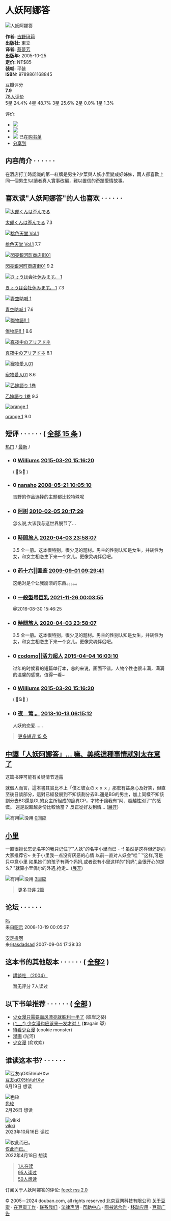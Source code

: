 # 人妖阿娜答

![人妖阿娜答](https://img9.doubanio.com/view/subject/s/public/s7023796.jpg)

**作者:** [吉野玛莉](/search/%E5%90%89%E9%87%8E%E7%8E%9B%E8%8E%89)  
**出版社:** 東立  
**译者:** [蔡夢芳](/search/%E8%94%A1%E5%A4%A2%E8%8A%B3)  
**出版年:** 2005-10-25  
**定价:** NT$85  
**装帧:** 平装  
**ISBN:** 9789861168845  

豆瓣评分  
**7.9**  
[78人评价](comments)  
5星 24.4% 4星 48.7% 3星 25.6% 2星 0.0% 1星 1.3%

评价:  
-   ![](https://img1.doubanio.com/f/vendors/5bbf02b7b5ec12b23e214a580b6f9e481108488c/pics/add-review.gif)
-   ![](https://img1.doubanio.com/f/vendors/5bbf02b7b5ec12b23e214a580b6f9e481108488c/pics/add-review.gif)
-   ![](https://img1.doubanio.com/f/shire/46e66a46baff206223e608c521bb3724536b03b6/pics/add-cart.gif) 已在[购书单](https://book.douban.com/cart)  
-   [分享到](#)  

## 内容简介  · · · · · ·

在酒店打工時認識的第一紅牌是男生?夕菜與人妖小里變成好姊妹，兩人卻喜歡上同一個男生!以讀者真人實事改編，難以置信的奇蹟愛情故事。

## 喜欢读"人妖阿娜答"的人也喜欢  · · · · · ·

[![太郎くんは歪んでる](https://img9.doubanio.com/view/subject/s/public/s23139246.jpg)](https://book.douban.com/subject/10463393/)

[太郎くんは歪んでる](https://book.douban.com/subject/10463393/) 7.3

[![桃色天堂 Vol.1](https://img1.doubanio.com/view/subject/s/public/s7023589.jpg)](https://book.douban.com/subject/4716304/)

[桃色天堂 Vol.1](https://book.douban.com/subject/4716304/) 7.7

[![閃亮銀河町商店街01](https://img9.doubanio.com/view/subject/s/public/s6517155.jpg)](https://book.douban.com/subject/2976075/)

[閃亮銀河町商店街01](https://book.douban.com/subject/2976075/) 9.2

[![きょうは会社休みます。 1](https://img2.doubanio.com/view/subject/s/public/s11278871.jpg)](https://book.douban.com/subject/11623379/)

[きょうは会社休みます。 1](https://book.douban.com/subject/11623379/) 7.3

[![青空呐喊 1](https://img9.doubanio.com/view/subject/s/public/s33666186.jpg)](https://book.douban.com/subject/5245513/)

[青空呐喊 1](https://book.douban.com/subject/5245513/) 7.6

[![俺物語!! 1](https://img1.doubanio.com/view/subject/s/public/s24148899.jpg)](https://book.douban.com/subject/11507997/)

[俺物語!! 1](https://book.douban.com/subject/11507997/) 8.6

[![真夜中のアリアドネ](https://img1.doubanio.com/view/subject/s/public/s3195089.jpg)](https://book.douban.com/subject/3156067/)

[真夜中のアリアドネ](https://book.douban.com/subject/3156067/) 8.1

[![寵物愛人01](https://img9.doubanio.com/view/subject/s/public/s3228905.jpg)](https://book.douban.com/subject/3187772/)

[寵物愛人01](https://book.douban.com/subject/3187772/) 8.6

[![乙嫁語り 1巻](https://img1.doubanio.com/view/subject/s/public/s29934909.jpg)](https://book.douban.com/subject/4074285/)

[乙嫁語り 1巻](https://book.douban.com/subject/4074285/) 9.3

[![orange 1](https://img2.doubanio.com/view/subject/s/public/s24228531.jpg)](https://book.douban.com/subject/11501462/)

[orange 1](https://book.douban.com/subject/11501462/) 9.0

## 短评  · · · · · ·  ( [全部 15 条](https://book.douban.com/subject/2023817/comments/) )

[热门](https://book.douban.com/subject/2023817/comments?sort=score) / [最新](https://book.douban.com/subject/2023817/comments?sort=time) /

-   ### 0 [Williums](https://www.douban.com/people/doublemint/) [2015-03-20 15:16:20](/comment/904781233)
    
    ( ･᷄ὢ･᷅ )
    
-   ### 0 [nanaho](https://www.douban.com/people/nanaho/) [2008-05-21 10:05:10](/comment/41387485)
    
    吉野的作品选择的主题都比较特殊呢
    
-   ### 0 [阿树](https://www.douban.com/people/Coulorful/) [2010-02-05 20:17:29](/comment/213248187)
    
    怎么说,大该我与这世界脱节了...
    
-   ### 0 [時間旅人](https://www.douban.com/people/zero00/) [2020-04-03 23:58:07](/comment/2323350188)
    
    3.5 全一册。这本很特别，很少见的题材。男主的性别认知是女生，并转性为女，和女主相恋生下来一个女儿。更像灵魂伴侣吧。
    
-   ### 0 [药十六||匪鉴](https://www.douban.com/people/kaoru1224/) [2009-09-01 09:29:41](/comment/154826603)
    
    这绝对是个让我崩溃的东西。。。。。
    
-   ### 0 [一般型号巨乳](https://www.douban.com/people/204382797/) [2021-11-26 00:03:55](/comment/3123820242)
    
    @2016-08-30 15:46:25
    
-   ### 0 [時間旅人](https://www.douban.com/people/zero00/) [2020-04-03 23:58:07](/comment/2323350188)
    
    3.5 全一册。这本很特别，很少见的题材。男主的性别认知是女生，并转性为女，和女主相恋生下来一个女儿。更像灵魂伴侣吧。
    
-   ### 0 [codomo||活力超人](https://www.douban.com/people/3213302/) [2015-04-04 16:03:10](/comment/909386396)
    
    过年的时候看的短篇单行本，总的来说，画面不错，人物个性也很丰满，满满的温馨的感觉，值得一看~
    
-   ### 0 [Williums](https://www.douban.com/people/doublemint/) [2015-03-20 15:16:20](/comment/904781233)
    
    ( ･᷄ὢ･᷅ )
    
-   ### 0 [夜　莺 。](https://www.douban.com/people/57957866/) [2013-10-13 06:15:12](/comment/735012436)
    
    人妖的恋爱……
    

> [更多短评 15 条](https://book.douban.com/subject/2023817/comments/)

## [中譯「人妖阿娜答」... 嘛、美感這種事情就別太在意了](https://book.douban.com/review/2090288/)

这篇书评可能有关键情节透露

就個人而言，這本書其實比不上「僕と彼女のｘｘｘ」那麼有益身心及好笑，但直至後日談部分，這對已經發展到不知該劃分去BL還是BG的男主，加上同樣不知該劃分去BG還是GL的女主所組成的詭異CP，才終于讓我有“阿、超越性別了”的感慨。 還是説超越身份比較恰當？ 反正從好友到情...  ([展开](javascript:; "展开"))

![有用](https://img1.doubanio.com/f/zerkalo/536fd337139250b5fb3cf9e79cb65c6193f8b20b/pics/up.png)![没用](https://img1.doubanio.com/f/zerkalo/68849027911140623cf338c9845893c4566db851/pics/down.png) [0回应](https://book.douban.com/review/2090288/#comments)

## [小里](https://book.douban.com/review/1598900/)

一直很擅长忘记名字的我只记住了"人妖"的名字小里而已 - -! 虽然是这样但还是向大家推荐它~ 关于小里我一点没有厌恶的心情 以前一直对人妖会"哇```"这样,可是只中意小里 如果她们的孩子有两个妈妈,或者说有小里这样的"妈妈",会很开心的是么? "就算小里偶尔的外遇,抢走...  ([展开](javascript:; "展开"))

![有用](https://img1.doubanio.com/f/zerkalo/536fd337139250b5fb3cf9e79cb65c6193f8b20b/pics/up.png)![没用](https://img1.doubanio.com/f/zerkalo/68849027911140623cf338c9845893c4566db851/pics/down.png) [3回应](https://book.douban.com/review/1598900/#comments)

> [更多书评 2篇](reviews)

## 论坛  · · · · · ·

[吗](https://book.douban.com/subject/2023817/discussion/1419554/ "吗")  
来自[昭示](https://www.douban.com/people/2963758/) 2008-10-19 00:05:27

[安定撒啊](https://book.douban.com/subject/2023817/discussion/1089292/ "安定撒啊")  
来自[asdadsad](https://www.douban.com/people/1818125/) 2007-09-04 17:39:33

## 这本书的其他版本  · · · · · ·  ( [全部2](https://book.douban.com/works/1074409) )

-   [講談社 （2004）](https://book.douban.com/subject/2346379/)
    
    暂无评分 7人读过

## 以下书单推荐  · · · · · ·  ( [全部](https://book.douban.com/subject/2023817/doulists) )

-   [少女漫只需要画风漂亮就胜利一半了](https://www.douban.com/doulist/1233325/) (彼岸之葵)
-   [(*^___^*) 少女漫也应该来一发才对！](https://www.douban.com/doulist/1659202/) (🍀again 😸)
-   [待看少女漫](https://www.douban.com/doulist/4105029/) (cookie monster)
-   [漫画](https://www.douban.com/doulist/3631838/) (光河)
-   [少女漫](https://www.douban.com/doulist/1466293/) (俞欢欢)

## 谁读这本书?  · · · · · ·

![豆友qOX5hVuHXw](https://img2.doubanio.com/icon/u257763378-1.jpg)  
[豆友qOX5hVuHXw](https://www.douban.com/people/257763378/)  
6月19日 想读  

![色轮](https://img3.doubanio.com/icon/u217149031-7.jpg)  
[色轮](https://www.douban.com/people/217149031/)  
2月26日 想读  

![vikki](https://img2.doubanio.com/icon/u183362585-1.jpg)  
[vikki](https://www.douban.com/people/183362585/)  
2023年10月16日 读过  

![仅此而已。](https://img2.doubanio.com/icon/u217202073-1.jpg)  
[仅此而已。](https://www.douban.com/people/217202073/)  
2022年4月18日 想读  

> [1人在读](https://book.douban.com/subject/2023817/comments?status=N)  
> [95人读过](https://book.douban.com/subject/2023817/comments?status=P)  
> [50人想读](https://book.douban.com/subject/2023817/comments?status=F)  

订阅关于人妖阿娜答的评论: [feed: rss 2.0](https://book.douban.com/feed/subject/2023817/reviews)

© 2005－2024 douban.com, all rights reserved 北京豆网科技有限公司 [关于豆瓣](https://www.douban.com/about) · [在豆瓣工作](https://www.douban.com/jobs) · [联系我们](https://www.douban.com/about?topic=contactus) · [法律声明](https://www.douban.com/about/legal) · [帮助中心](https://help.douban.com/?app=book) · [图书馆合作](https://book.douban.com/library_invitation) · [移动应用](https://book.douban.com/doubanapp/) · [豆瓣广告](https://www.douban.com/partner/)
<!-- tcd_original_link https://m.douban.com/book/subject/2023817/ -->
